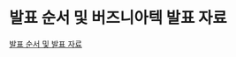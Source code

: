 # 발표 순서 및 버즈니아텍 발표 자료

[발표 순서 및 발표 자료](https://docs.google.com/spreadsheets/d/1a7Wp1U4q1-6ufUiStNbTLWNCsRDlUF9MvyrNk8XE0V4/edit?ts=5e007611#gid=0)
